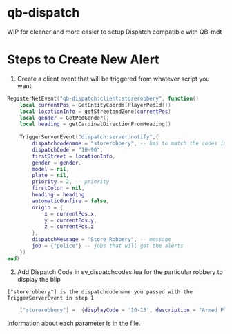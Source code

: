# qb-dispatch

WIP for cleaner and more easier to setup Dispatch compatible with QB-mdt


# Steps to Create New Alert

1. Create a client event that will be triggered from whatever script you want

```lua
RegisterNetEvent("qb-dispatch:client:storerobbery", function()
    local currentPos = GetEntityCoords(PlayerPedId())
    local locationInfo = getStreetandZone(currentPos)
    local gender = GetPedGender()
    local heading = getCardinalDirectionFromHeading()
    
    TriggerServerEvent("dispatch:server:notify",{
        dispatchcodename = "storerobbery", -- has to match the codes in sv_dispatchcodes.lua so that it generates the right blip
        dispatchCode = "10-90",
        firstStreet = locationInfo,
        gender = gender,
        model = nil,
        plate = nil,
        priority = 2, -- priority
        firstColor = nil,
        heading = heading,
        automaticGunfire = false,
        origin = {
            x = currentPos.x,
            y = currentPos.y,
            z = currentPos.z
        },
        dispatchMessage = "Store Robbery", -- message
        job = {"police"} -- jobs that will get the alerts
    })
end)
```

2. Add Dispatch Code in sv_dispatchcodes.lua for the particular robbery to display the blip

`["storerobbery"] is the dispatchcodename you passed with the TriggerServerEvent in step 1`
```lua
    ["storerobbery"] =  {displayCode = '10-13', description = "Armed Player", radius = 0, recipientList = {'police'}, blipSprite = 648, blipColour = 84, blipScale = 1.5, blipLength = 2 },
```

Information about each parameter is in the file.